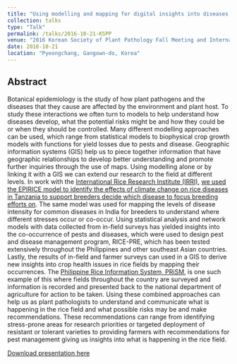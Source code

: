 ```yaml
---
title: "Using modelling and mapping for digital insights into diseases in the rice field"
collection: talks
type: "Talk"
permalink: /talks/2016-10-21-KSPP
venue: "2016 Korean Society of Plant Pathology Fall Meeting and International Conference"
date: 2016-10-21
location: "Pyeongchang, Gangown-do, Korea"
---
```


Abstract
------

Botanical epidemiology is the study of how plant pathogens and the diseases that they cause are affected by the environment and plant host. To study these interactions we often turn to models to help understand how diseases develop, what the potential risks might be and how they could be or when they should be controlled. Many different modelling approaches can be used, which range from statistical models to biophysical crop growth models with functions for yield losses due to pests and disease. Geographic information systems (GIS) help us to piece together information that have geographic relationships to develop better understanding and promote further inquiries through the use of maps. Using modelling alone or by linking it with a GIS we can extend our research to the field at different levels. In work with the [International Rice Research Institute (IRRI)](https://www.irri.org/), [we used the EPIRICE model to identify the effects of climate change on rice diseases in Tanzania to support breeders decide which disease to focus breeding efforts on](https://github.com/adamhsparks/MICCORDEA). The same model was used for mapping the levels of disease intensity for common diseases in India for breeders to understand where different stresses occur or co-occur. Using statistical analysis and network models with data collected from in-field surveys has yielded insights into the co-occurrence of pests and diseases, which were used to design pest and disease management program, RICE-PRE, which has been tested extensively throughout the Philippines and other southeast Asian countries. Lastly, the results of in-field and farmer surveys can used in a GIS to derive new insights into crop health issues in rice fields by mapping their occurrences. The [Philippine Rice Information System, PRiSM](https://www.riceinfo.ph/), is one such example of this where fields throughout the country are surveyed and information is recorded and presented back to the national department of agriculture for action to be taken. Using these combined approaches can help us as plant pathologists to understand and communicate what is happening in the rice field and what possible risks may be and make recommendations. These recommendations can range from identifying stress-prone areas for research priorities or targeted deployment of resistant or tolerant varieties to providing farmers with recommendations for pest management giving us insights into what is happening in the rice field.

[Download presentation here](http://adamhsparks.github.io/files/2016-10-21_Sparks_KSPP.pdf)
